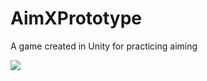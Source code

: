 # AimXPrototype
A game created in Unity for practicing aiming

![](https://github.com/StrongerF/AimXPrototype/AimXPrototypeGameplay.gif)
